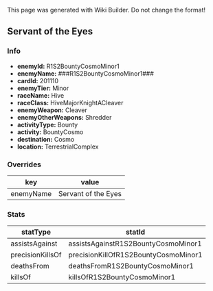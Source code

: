 <span class="wiki-builder">This page was generated with Wiki Builder. Do not change the format!</span>

## Servant of the Eyes
### Info
* **enemyId:** R1S2BountyCosmoMinor1
* **enemyName:** ###R1S2BountyCosmoMinor1###
* **cardId:** 201110
* **enemyTier:** Minor
* **raceName:** Hive
* **raceClass:** HiveMajorKnightACleaver
* **enemyWeapon:** Cleaver
* **enemyOtherWeapons:** Shredder
* **activityType:** Bounty
* **activity:** BountyCosmo
* **destination:** Cosmo
* **location:** TerrestrialComplex

### Overrides
key | value
--- | -----
enemyName | Servant of the Eyes

### Stats
statType | statId
-------- | ------
assistsAgainst | assistsAgainstR1S2BountyCosmoMinor1
precisionKillsOf | precisionKillOfR1S2BountyCosmoMinor1
deathsFrom | deathsFromR1S2BountyCosmoMinor1
killsOf | killsOfR1S2BountyCosmoMinor1

